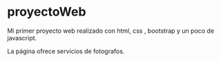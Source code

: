 # proyectoWeb


Mi primer proyecto web realizado con html, css , bootstrap y un poco de javascript.

La página ofrece servicios de fotografos.
